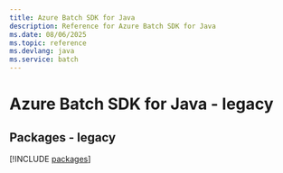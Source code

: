 ```yaml
---
title: Azure Batch SDK for Java
description: Reference for Azure Batch SDK for Java
ms.date: 08/06/2025
ms.topic: reference
ms.devlang: java
ms.service: batch
---
```

# Azure Batch SDK for Java - legacy
## Packages - legacy
[!INCLUDE [packages](batch-index.md)]